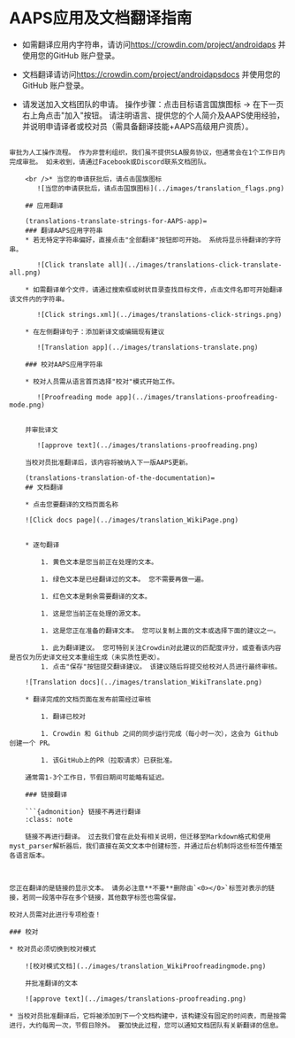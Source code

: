 # AAPS应用及文档翻译指南

* 如需翻译应用内字符串，请访问<https://crowdin.com/project/androidaps> 并使用您的GitHub 账户登录。
* 文档翻译请访问<https://crowdin.com/project/androidapsdocs> 并使用您的GitHub 账户登录。

* 请发送加入文档团队的申请。 操作步骤：点击目标语言国旗图标 → 在下一页右上角点击"加入"按钮。 请注明语言、提供您的个人简介及AAPS使用经验，并说明申请译者或校对员（需具备翻译技能+AAPS高级用户资质）。

```{admonition} 审批时间 :class: note

审批为人工操作流程。 作为非营利组织，我们虽不提供SLA服务协议，但通常会在1个工作日内完成审批。 如未收到，请通过Facebook或Discord联系文档团队。

    <br />* 当您的申请获批后，请点击国旗图标
       ![当您的申请获批后，请点击国旗图标](../images/translation_flags.png)
    
    ## 应用翻译
    
    (translations-translate-strings-for-AAPS-app)=
    ### 翻译AAPS应用字符串
    * 若无特定字符串偏好，直接点击"全部翻译"按钮即可开始。 系统将显示待翻译的字符串。
    
       ![Click translate all](../images/translations-click-translate-all.png)
    
    * 如需翻译单个文件，请通过搜索框或树状目录查找目标文件，点击文件名即可开始翻译该文件内的字符串。
    
       ![Click strings.xml](../images/translations-click-strings.png)
    
    * 在左侧翻译句子：添加新译文或编辑现有建议
    
       ![Translation app](../images/translations-translate.png)
    
    ### 校对AAPS应用字符串
    
    * 校对人员需从语言首页选择"校对"模式开始工作。
    
       ![Proofreading mode app](../images/translations-proofreading-mode.png) 
    
    
    并审批译文
    
       ![approve text](../images/translations-proofreading.png)
    
    当校对员批准翻译后，该内容将被纳入下一版AAPS更新。
    
    (translations-translation-of-the-documentation)=
    ## 文档翻译
    
    * 点击您要翻译的文档页面名称
    
    ![Click docs page](../images/translation_WikiPage.png)
    
    
    * 逐句翻译
    
        1. 黄色文本是您当前正在处理的文本。
    
        1. 绿色文本是已经翻译过的文本。 您不需要再做一遍。
    
        1. 红色文本是剩余需要翻译的文本。
    
        1. 这是您当前正在处理的源文本。
    
        1. 这是您正在准备的翻译文本。 您可以复制上面的文本或选择下面的建议之一。
    
        1. 此为翻译建议。 您可特别关注Crowdin对此建议的匹配度评分，或查看该内容是否仅为历史译文经文本重组生成（未实质性更改）。
        1. 点击"保存"按钮提交翻译建议。 该建议随后将提交给校对人员进行最终审核。
    
    ![Translation docs](../images/translation_WikiTranslate.png)
    
    * 翻译完成的文档页面在发布前需经过审核 
    
        1. 翻译已校对
    
        1. Crowdin 和 Github 之间的同步运行完成（每小时一次），这会为 Github 创建一个 PR。
    
        1. 该GitHub上的PR（拉取请求）已获批准。
    
    通常需1-3个工作日，节假日期间可能略有延迟。
    
    ### 链接翻译
    
    ```{admonition} 链接不再进行翻译
    :class: note
    
    链接不再进行翻译。 过去我们曾在此处有相关说明，但迁移至Markdown格式和使用myst_parser解析器后，我们直接在英文文本中创建标签，并通过后台机制将这些标签传播至各语言版本。
    
    

您正在翻译的是链接的显示文本。 请务必注意**不要**删除由`<0></0>`标签对表示的链接，若同一段落中存在多个链接，其他数字标签也需保留。

校对人员需对此进行专项检查！

### 校对

* 校对员必须切换到校对模式
    
    ![校对模式文档](../images/translation_WikiProofreadingmode.png)
    
    并批准翻译的文本
    
    ![approve text](../images/translations-proofreading.png)

* 当校对员批准翻译后，它将被添加到下一个文档构建中，该构建没有固定的时间表，而是按需进行，大约每周一次，节假日除外。 要加快此过程，您可以通知文档团队有关新翻译的信息。